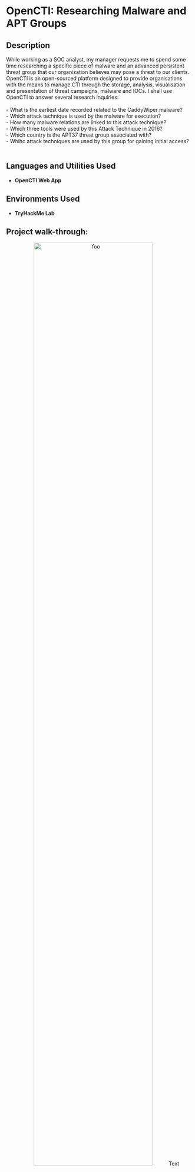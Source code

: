 <h1>OpenCTI: Researching Malware and APT Groups</h1>

<h2>Description</h2>
While working as a SOC analyst, my manager requests me to spend some time researching a specific piece of malware and an advanced persistent threat group that our organization believes may pose a threat to our clients. OpenCTI is an open-sourced platform designed to provide organisations with the means to manage CTI through the storage, analysis, visualisation and presentation of threat campaigns, malware and IOCs. I shall use OpenCTI to answer several research inquiries:<br/><br/>
- What is the earliest date recorded related to the CaddyWiper malware?<br/>
- Which attack technique is used by the malware for execution?<br/>
- How many malware relations are linked to this attack technique?<br/>
- Which three tools were used by this Attack Technique in 2016?<br/>
- Which country is the APT37 threat group associated with?<br/>
- Whihc attack techniques are used by this group for gaining initial access?<br/>

<br />

<h2>Languages and Utilities Used</h2>

- <b>OpenCTI Web App</b> 

<h2>Environments Used </h2>

- <b>TryHackMe Lab</b> 

<h2>Project walk-through:</h2>

<p align="center">


<img src="https://i.imgur.com/Ul1sxzR.png" height="80%" width="80%" alt="foo"/>
Text
<br />
<br />


</p>
